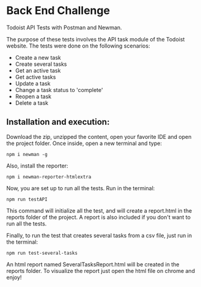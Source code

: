 # Back End Challenge

Todoist API Tests with Postman and Newman.

The purpose of these tests involves the API task module of the Todoist website. The tests were done on the following scenarios:

- Create a new task
- Create several tasks
- Get an active task
- Get active tasks
- Update a task
- Change a task status to 'complete'
- Reopen a task
- Delete a task

## Installation and execution:

Download the zip, unzipped the content, open your favorite IDE and open the project folder. Once inside, open a new terminal and type:

```
npm i newman -g
```

Also, install the reporter:

```
npm i newman-reporter-htmlextra
```


Now, you are set up to run all the tests. Run in the terminal:
```
npm run testAPI
```
This command will initialize all the test, and will create a report.html in the reports folder of the project. A report is also included if you don't want to run all the tests.

Finally, to run the test that creates several tasks from a csv file, just run in the terminal:
```
npm run test-several-tasks 
```
An html report named SeveralTasksReport.html will be created in the reports folder. To visualize the report just open the html file on chrome and enjoy!

